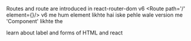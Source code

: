 Routes and route are introduced in react-router-dom v6
        <Route path='/' element={<Maincomponent />}/> v6 me hum element likhte hai iske pehle wale version me 'Component' likhte the

learn about label and forms of HTML and react


